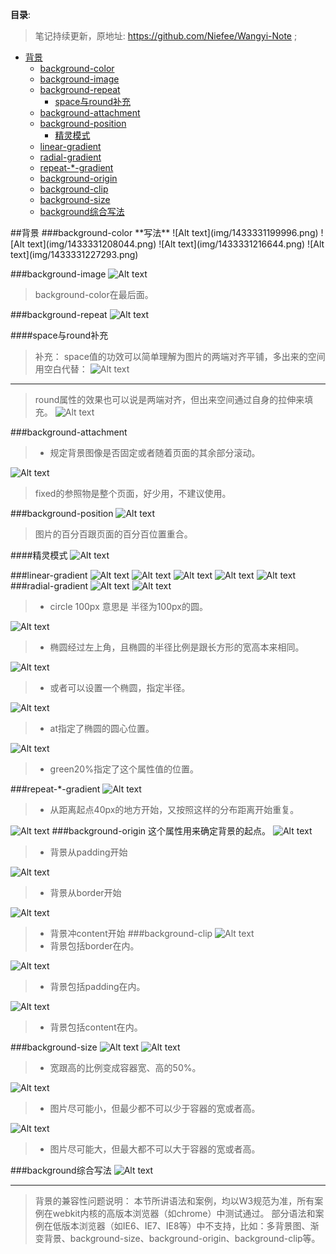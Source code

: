 **目录**:

>笔记持续更新，原地址: https://github.com/Niefee/Wangyi-Note ;


<ul>
<li><a href="#背景">背景</a><ul>
<li><a href="#background-color">background-color</a></li>
<li><a href="#background-image">background-image</a></li>
<li><a href="#background-repeat">background-repeat</a><ul>
<li><a href="#space与round补充">space与round补充</a></li>
</ul>
</li>
<li><a href="#background-attachment">background-attachment</a></li>
<li><a href="#background-position">background-position</a><ul>
<li><a href="#精灵模式">精灵模式</a></li>
</ul>
</li>
<li><a href="#linear-gradient">linear-gradient</a></li>
<li><a href="#radial-gradient">radial-gradient</a></li>
<li><a href="#repeat-gradient">repeat-*-gradient</a></li>
<li><a href="#background-origin">background-origin</a></li>
<li><a href="#background-clip">background-clip</a></li>
<li><a href="#background-size">background-size</a></li>
<li><a href="#background综合写法">background综合写法</a></li>
</ul>
</li>
</ul>
##背景
###background-color
**写法**
![Alt text](img/1433331199996.png)
![Alt text](img/1433331208044.png)
![Alt text](img/1433331216644.png)
![Alt text](img/1433331227293.png)

###background-image
![Alt text](img/1433331376205.png)
>background-color在最后面。

###background-repeat
![Alt text](img/1433331478061.png)

####space与round补充
>补充：
>space值的功效可以简单理解为图片的两端对齐平铺，多出来的空间用空白代替：
>![Alt text](img/1433331703422.png)

---
>round属性的效果也可以说是两端对齐，但出来空间通过自身的拉伸来填充。
>![Alt text](img/1433331745637.png)

###background-attachment
> - 规定背景图像是否固定或者随着页面的其余部分滚动。


![Alt text](img/1433331884043.png)
>fixed的参照物是整个页面，好少用，不建议使用。

###background-position
![Alt text](img/1433332092958.png)
>图片的百分百跟页面的百分百位置重合。

####精灵模式
![Alt text](img/1433332385409.png)

###linear-gradient
![Alt text](img/1433332820146.png)
![Alt text](img/1433332833957.png)
![Alt text](img/1433332857828.png)
![Alt text](img/1433332870723.png)
![Alt text](img/1433332904693.png)
###radial-gradient
![Alt text](img/1433333084350.png)
![Alt text](img/1433333137416.png)

> - circle 100px 意思是 半径为100px的圆。

![Alt text](img/1433333199339.png)
> - 椭圆经过左上角，且椭圆的半径比例是跟长方形的宽高本来相同。


![Alt text](img/1433333216900.png)
> - 或者可以设置一个椭圆，指定半径。


![Alt text](img/1433333239709.png)
> - at指定了椭圆的圆心位置。

![Alt text](img/1433333273615.png)
> - green20%指定了这个属性值的位置。

###repeat-*-gradient
![Alt text](img/1433333342327.png)
> - 从距离起点40px的地方开始，又按照这样的分布距离开始重复。

![Alt text](img/1433333357571.png)
###background-origin
这个属性用来确定背景的起点。
![Alt text](img/1433333457710.png)
> - 背景从padding开始

![Alt text](img/1433333470559.png)
> - 背景从border开始

![Alt text](img/1433333484790.png)
> - 背景冲content开始
###background-clip
![Alt text](img/1433333580248.png)
> - 背景包括border在内。

![Alt text](img/1433333590150.png)
> - 背景包括padding在内。

![Alt text](img/1433333601203.png)
> - 背景包括content在内。

###background-size
![Alt text](img/1433333692424.png)
![Alt text](img/1433333710863.png)
> - 宽跟高的比例变成容器宽、高的50%。

![Alt text](img/1433333735994.png)
> - 图片尽可能小，但最少都不可以少于容器的宽或者高。

![Alt text](img/1433333746589.png)
> - 图片尽可能大，但最大都不可以大于容器的宽或者高。


###background综合写法
![Alt text](img/1433333871911.png)

---

>背景的兼容性问题说明：
>本节所讲语法和案例，均以W3规范为准，所有案例在webkit内核的高版本浏览器（如chrome）中测试通过。
>部分语法和案例在低版本浏览器（如IE6、IE7、IE8等）中不支持，比如：多背景图、渐变背景、background-size、background-origin、background-clip等。





